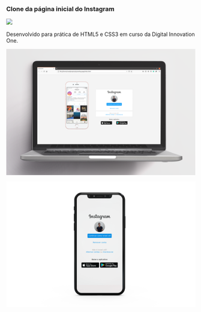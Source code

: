 ### Clone da página inicial do Instagram
<a target="_blank" href="https://www.linkedin.com/in/israel-vitor-lima-86229116a/">
<img src="https://img.shields.io/badge/-Israel%20Lima-blue?logo=linkedin&&style=flat-square"> 
</a>

Desenvolvido para prática de HTML5 e CSS3 em curso da Digital Innovation One.


![landing_page](https://github.com/israel-vitor/instagram-landing-page/blob/main/images/preview-images/ig-landing-page.png)
 
![landing_page_mobile](https://github.com/israel-vitor/instagram-landing-page/blob/main/images/preview-images/ig-landing-page-mobile.png)
  
